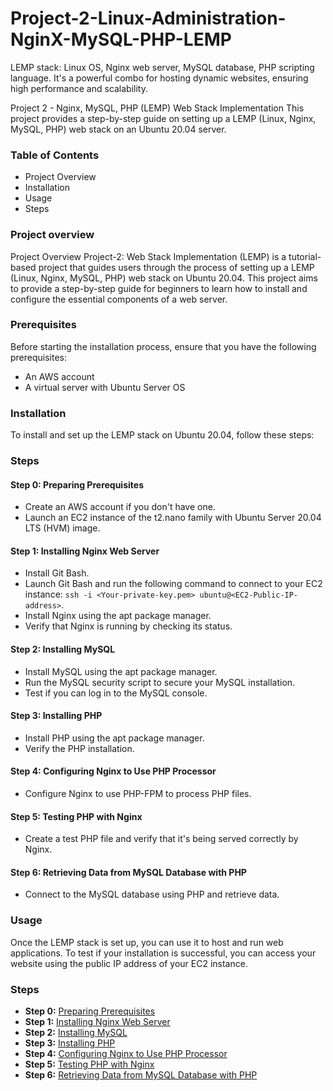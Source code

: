 # Project-2-Linux-Administration-NginX-MySQL-PHP-LEMP
LEMP stack: Linux OS, Nginx web server, MySQL database, PHP scripting language. It's a powerful combo for hosting dynamic websites, ensuring high performance and scalability.

Project 2 - Nginx, MySQL, PHP (LEMP) Web Stack Implementation
This project provides a step-by-step guide on setting up a LEMP (Linux, Nginx, MySQL, PHP) web stack on an Ubuntu 20.04 server.

### Table of Contents
- Project Overview
- Installation
- Usage
- Steps

### Project overview  
Project Overview
Project-2: Web Stack Implementation (LEMP) is a tutorial-based project that guides users through the process of setting up a LEMP (Linux, Nginx, MySQL, PHP) web stack on Ubuntu 20.04. This project aims to provide a step-by-step guide for beginners to learn how to install and configure the essential components of a web server.

### Prerequisites
Before starting the installation process, ensure that you have the following prerequisites:  

- An AWS account
- A virtual server with Ubuntu Server OS  

### Installation
To install and set up the LEMP stack on Ubuntu 20.04, follow these steps:

### Steps

#### Step 0: Preparing Prerequisites
- Create an AWS account if you don't have one.
- Launch an EC2 instance of the t2.nano family with Ubuntu Server 20.04 LTS (HVM) image.

#### Step 1: Installing Nginx Web Server
- Install Git Bash.
- Launch Git Bash and run the following command to connect to your EC2 instance: `ssh -i <Your-private-key.pem> ubuntu@<EC2-Public-IP-address>`.
- Install Nginx using the apt package manager.
- Verify that Nginx is running by checking its status.

#### Step 2: Installing MySQL
- Install MySQL using the apt package manager.
- Run the MySQL security script to secure your MySQL installation.
- Test if you can log in to the MySQL console.

#### Step 3: Installing PHP
- Install PHP using the apt package manager.
- Verify the PHP installation.

#### Step 4: Configuring Nginx to Use PHP Processor
- Configure Nginx to use PHP-FPM to process PHP files.

#### Step 5: Testing PHP with Nginx
- Create a test PHP file and verify that it's being served correctly by Nginx.

#### Step 6: Retrieving Data from MySQL Database with PHP
- Connect to the MySQL database using PHP and retrieve data.

### Usage
Once the LEMP stack is set up, you can use it to host and run web applications. To test if your installation is successful, you can access your website using the public IP address of your EC2 instance.

### Steps

- **Step 0:** [Preparing Prerequisites](https://github.com/silviob99/Project-2-Linux-Administration-NginX-MySQL-PHP-LEMP/blob/main/Step0-Preparing-Prerequisits.md)
- **Step 1:** [Installing Nginx Web Server](https://github.com/silviob99/Project-2-Linux-Administration-NginX-MySQL-PHP-LEMP/blob/main/Step2-Installing-MySQL.md)
- **Step 2:** [Installing MySQL](https://github.com/silviob99/Project-2-Linux-Administration-NginX-MySQL-PHP-LEMP/blob/main/Step2-Installing-MySQL.md)
- **Step 3:** [Installing PHP](https://github.com/silviob99/Project-2-Linux-Administration-NginX-MySQL-PHP-LEMP/blob/main/Step3-Installing-PHP.md)
- **Step 4:** [Configuring Nginx to Use PHP Processor](https://github.com/silviob99/Project-2-Linux-Administration-NginX-MySQL-PHP-LEMP/blob/main/Step4-Configuring-NginX-to-use-PHP_Processor.md)
- **Step 5:** [Testing PHP with Nginx](https://github.com/silviob99/Project-2-Linux-Administration-NginX-MySQL-PHP-LEMP/blob/main/Step5-Testing-PHP-with-NginX.md)
- **Step 6:** [Retrieving Data from MySQL Database with PHP](https://github.com/silviob99/Project-2-Linux-Administration-NginX-MySQL-PHP-LEMP/blob/main/Step6-Retrieving-data-from-MySQL-database-with-PHP.md)
